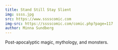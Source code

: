 ```yaml
---
title: Stand Still Stay Slient
img: ssss.jpg
src: https://www.sssscomic.com
img-src: https://sssscomic.com/comic.php?page=117
author: Minna Sundberg
---
```


Post-apocalyptic magic, mythology, and monsters.

